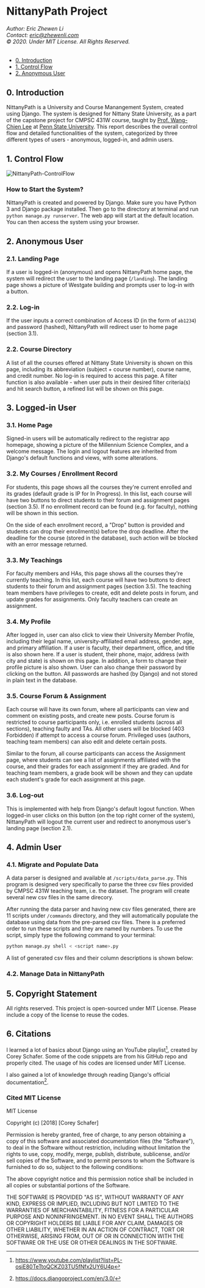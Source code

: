 # NittanyPath Project

###### Author: Eric Zhewen Li <br>Contact: eric@zhewenli.com<br>&copy; 2020. Under MIT License. All Rights Reserved.

- [0. Introduction](#0.%20Introduction)
- [1. Control Flow](#1.%20Control%20Flow)
- [2. Anonymous User](#2.%20Anonymous%20User)

## 0. Introduction

NittanyPath is a University and Course Manangement System, created using Django. The system is designed for Nittany State University, as a part of the capstone project for CMPSC 431W course, taught by [Prof. Wang-Chien Lee](https://sites.psu.edu/wlee/) at [Penn State University](https://www.psu.edu/). This report describes the overall control flow and detailed functionalities of the system, categorized by three different types of users - anonymous, logged-in, and admin users.

## 1. Control Flow

![NittanyPath-ControlFlow](/controlflow.png)

### How to Start the System?

NittanyPath is created and powered by Django. Make sure you have Python 3 and Django package installed. Then go to the directory at terminal and run `python manage.py runserver`. The web app will start at the default location. You can then access the system using your browser.

## 2. Anonymous User

### 2.1. Landing Page

If a user is logged-in (anonymous) and opens NittanyPath home page, the system will redirect the user to the landing page (`/landing`). The landing page shows a picture of Westgate building and prompts user to log-in with a button.

### 2.2. Log-in

If the user inputs a correct combination of Access ID (in the form of `ab1234`) and password (hashed), NittanyPath will redirect user to home page (section 3.1).

### 2.2. Course Directory

A list of all the courses offered at Nittany State University is shown on this page, including its abbreviation (subject + course number), course name, and credit number. No log-in is required to access this page. A filter function is also available - when user puts in their desired filter criteria(s) and hit search button, a refined list will be shown on this page.

## 3. Logged-in User

### 3.1. Home Page

Signed-in users will be automatically redirect to the registrar app homepage, showing a picture of the Millennium Science Complex, and a welcome message. The login and logout features are inherited from Django's default functions and views, with some alterations.

### 3.2. My Courses / Enrollment Record

For students, this page shows all the courses they're current enrolled and its grades (default grade is IP for In Progress). In this list, each course will have two buttons to direct students to their forum and assignment pages (section 3.5). If no enrollment record can be found (e.g. for faculty), nothing will be shown in this section.

On the side of each enrollment record, a "Drop" button is provided and students can drop their enrollment(s) before the drop deadline. After the deadline for the course (stored in the database), such action will be blocked with an error message returned.

### 3.3. My Teachings

For faculty members and HAs, this page shows all the courses they're currently teaching. In this list, each course will have two buttons to direct students to their forum and assignment pages (section 3.5). The teaching team members have privileges to create, edit and delete posts in forum, and update grades for assignments. Only faculty teachers can create an assignment.

### 3.4. My Profile

After logged in, user can also click to view their University Member Profile, including their legal name, university-affiliated email address, gender, age, and primary affiliation. If a user is faculty, their department, office, and title is also shown here. If a user is student, their phone, major, address (with city and state) is shown on this page. In addition, a form to change their profile picture is also shown. User can also change their password by clicking on the button. All passwords are hashed (by Django) and not stored in plain text in the database.

### 3.5. Course Forum & Assignment

Each course will have its own forum, where all participants can view and comment on existing posts, and create new posts. Course forum is restricted to course participants only, i.e. enrolled students (across all sections), teaching faulty and TAs. All other users will be blocked (403 Forbidden) if attempt to access a course forum. Privileged uses (authors, teaching team members) can also edit and delete certain posts.

Similar to the forum, all course participants can access the Assignment page, where students can see a list of assignments affiliated with the course, and their grades for each assignment if they are graded. And for teaching team members, a grade book will be shown and they can update each student's grade for each assignment at this page.

### 3.6. Log-out

This is implemented with help from Django's default logout function. When logged-in user clicks on this button (on the top right corner of the system), NittanyPath will logout the current user and redirect to anonymous user's landing page (section 2.1).

## 4. Admin User

### 4.1. Migrate and Populate Data

A data parser is designed and available at `/scripts/data_parse.py`. This program is designed very specifically to parse the three csv files provided by CMPSC 431W teaching team, i.e. the dataset. The program will create several new csv files in the same direcory.

After running the data parser and having new csv files generated, there are 11 scripts under `/commands` directory, and they will automatically populate the database using data from the pre-parsed csv files. There is a preferred order to run these scripts and they are named by numbers. To use the script, simply type the following command to your terminal:

```bash
python manage.py shell < <script name>.py
```

A list of generated csv files and their column descriptions is shown below:



### 4.2. Manage Data in NittanyPath

## 5. Copyright Statement

All rights reserved. This project is open-sourced under MIT License. Please include a copy of the license to reuse the codes.

## 6. Citations

I learned a lot of basics about Django using an YouTube playlist[^1], created by Corey Schafer. Some of the code snippets are from his GitHub repo and properly cited. The usage of his codes are licensed under MIT License.

I also gained a lot of knowledge through reading Django's official documentation[^2].

### Cited MIT License

MIT License

Copyright (c) [2018] [Corey Schafer]

Permission is hereby granted, free of charge, to any person obtaining a copy
of this software and associated documentation files (the "Software"), to deal
in the Software without restriction, including without limitation the rights
to use, copy, modify, merge, publish, distribute, sublicense, and/or sell
copies of the Software, and to permit persons to whom the Software is
furnished to do so, subject to the following conditions:

The above copyright notice and this permission notice shall be included in all
copies or substantial portions of the Software.

THE SOFTWARE IS PROVIDED "AS IS", WITHOUT WARRANTY OF ANY KIND, EXPRESS OR
IMPLIED, INCLUDING BUT NOT LIMITED TO THE WARRANTIES OF MERCHANTABILITY,
FITNESS FOR A PARTICULAR PURPOSE AND NONINFRINGEMENT. IN NO EVENT SHALL THE
AUTHORS OR COPYRIGHT HOLDERS BE LIABLE FOR ANY CLAIM, DAMAGES OR OTHER
LIABILITY, WHETHER IN AN ACTION OF CONTRACT, TORT OR OTHERWISE, ARISING FROM,
OUT OF OR IN CONNECTION WITH THE SOFTWARE OR THE USE OR OTHER DEALINGS IN THE
SOFTWARE.

[^1]: https://www.youtube.com/playlist?list=PL-osiE80TeTtoQCKZ03TU5fNfx2UY6U4p
[^2]: https://docs.djangoproject.com/en/3.0/
